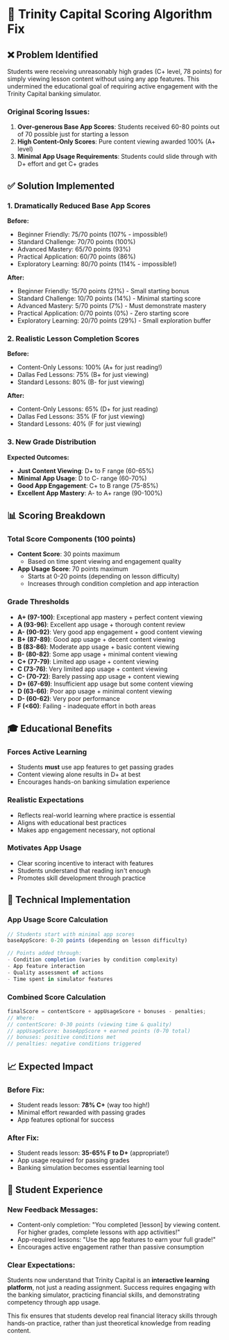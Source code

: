 # 🎯 Trinity Capital Scoring Algorithm Fix

## ❌ **Problem Identified**

Students were receiving unreasonably high grades (C+ level, 78 points) for simply viewing lesson content without using any app features. This undermined the educational goal of requiring active engagement with the Trinity Capital banking simulator.

### **Original Scoring Issues:**

1. **Over-generous Base App Scores**: Students received 60-80 points out of 70 possible just for starting a lesson
2. **High Content-Only Scores**: Pure content viewing awarded 100% (A+ level)
3. **Minimal App Usage Requirements**: Students could slide through with D+ effort and get C+ grades

## ✅ **Solution Implemented**

### **1. Dramatically Reduced Base App Scores**

**Before:**

- Beginner Friendly: 75/70 points (107% - impossible!)
- Standard Challenge: 70/70 points (100%)
- Advanced Mastery: 65/70 points (93%)
- Practical Application: 60/70 points (86%)
- Exploratory Learning: 80/70 points (114% - impossible!)

**After:**

- Beginner Friendly: 15/70 points (21%) - Small starting bonus
- Standard Challenge: 10/70 points (14%) - Minimal starting score
- Advanced Mastery: 5/70 points (7%) - Must demonstrate mastery
- Practical Application: 0/70 points (0%) - Zero starting score
- Exploratory Learning: 20/70 points (29%) - Small exploration buffer

### **2. Realistic Lesson Completion Scores**

**Before:**

- Content-Only Lessons: 100% (A+ for just reading!)
- Dallas Fed Lessons: 75% (B+ for just viewing)
- Standard Lessons: 80% (B- for just viewing)

**After:**

- Content-Only Lessons: 65% (D+ for just reading)
- Dallas Fed Lessons: 35% (F for just viewing)
- Standard Lessons: 40% (F for just viewing)

### **3. New Grade Distribution**

**Expected Outcomes:**

- **Just Content Viewing**: D+ to F range (60-65%)
- **Minimal App Usage**: D to C- range (60-70%)
- **Good App Engagement**: C+ to B range (75-85%)
- **Excellent App Mastery**: A- to A+ range (90-100%)

## 📊 **Scoring Breakdown**

### **Total Score Components (100 points)**

- **Content Score**: 30 points maximum
  - Based on time spent viewing and engagement quality
- **App Usage Score**: 70 points maximum
  - Starts at 0-20 points (depending on lesson difficulty)
  - Increases through condition completion and app interaction

### **Grade Thresholds**

- **A+ (97-100)**: Exceptional app mastery + perfect content viewing
- **A (93-96)**: Excellent app usage + thorough content review
- **A- (90-92)**: Very good app engagement + good content viewing
- **B+ (87-89)**: Good app usage + decent content viewing
- **B (83-86)**: Moderate app usage + basic content viewing
- **B- (80-82)**: Some app usage + minimal content viewing
- **C+ (77-79)**: Limited app usage + content viewing
- **C (73-76)**: Very limited app usage + content viewing
- **C- (70-72)**: Barely passing app usage + content viewing
- **D+ (67-69)**: Insufficient app usage but some content viewing
- **D (63-66)**: Poor app usage + minimal content viewing
- **D- (60-62)**: Very poor performance
- **F (<60)**: Failing - inadequate effort in both areas

## 🎓 **Educational Benefits**

### **Forces Active Learning**

- Students **must** use app features to get passing grades
- Content viewing alone results in D+ at best
- Encourages hands-on banking simulation experience

### **Realistic Expectations**

- Reflects real-world learning where practice is essential
- Aligns with educational best practices
- Makes app engagement necessary, not optional

### **Motivates App Usage**

- Clear scoring incentive to interact with features
- Students understand that reading isn't enough
- Promotes skill development through practice

## 🔧 **Technical Implementation**

### **App Usage Score Calculation**

```javascript
// Students start with minimal app scores
baseAppScore: 0-20 points (depending on lesson difficulty)

// Points added through:
- Condition completion (varies by condition complexity)
- App feature interaction
- Quality assessment of actions
- Time spent in simulator features
```

### **Combined Score Calculation**

```javascript
finalScore = contentScore + appUsageScore + bonuses - penalties;
// Where:
// contentScore: 0-30 points (viewing time & quality)
// appUsageScore: baseAppScore + earned points (0-70 total)
// bonuses: positive conditions met
// penalties: negative conditions triggered
```

## 📈 **Expected Impact**

### **Before Fix:**

- Student reads lesson: **78% C+** (way too high!)
- Minimal effort rewarded with passing grades
- App features optional for success

### **After Fix:**

- Student reads lesson: **35-65% F to D+** (appropriate!)
- App usage required for passing grades
- Banking simulation becomes essential learning tool

## 🎯 **Student Experience**

### **New Feedback Messages:**

- Content-only completion: "You completed [lesson] by viewing content. For higher grades, complete lessons with app activities!"
- App-required lessons: "Use the app features to earn your full grade!"
- Encourages active engagement rather than passive consumption

### **Clear Expectations:**

Students now understand that Trinity Capital is an **interactive learning platform**, not just a reading assignment. Success requires engaging with the banking simulator, practicing financial skills, and demonstrating competency through app usage.

This fix ensures that students develop real financial literacy skills through hands-on practice, rather than just theoretical knowledge from reading content.
